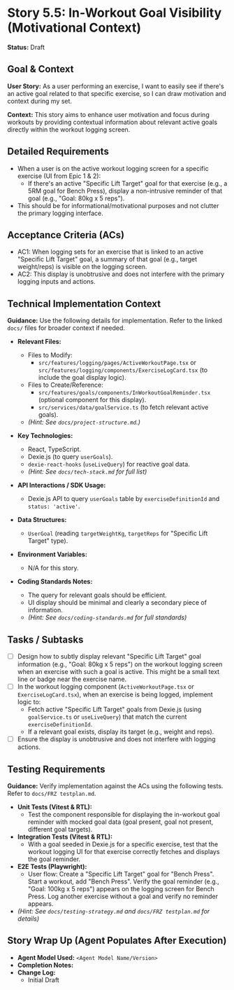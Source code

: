 # Story 5.5: In-Workout Goal Visibility (Motivational Context)

**Status:** Draft

## Goal & Context

**User Story:** As a user performing an exercise, I want to easily see if there's an active goal related to that specific exercise, so I can draw motivation and context during my set.

**Context:** This story aims to enhance user motivation and focus during workouts by providing contextual information about relevant active goals directly within the workout logging screen.

## Detailed Requirements

* When a user is on the active workout logging screen for a specific exercise (UI from Epic 1 & 2):
  * If there's an active "Specific Lift Target" goal for that exercise (e.g., a 5RM goal for Bench Press), display a non-intrusive reminder of that goal (e.g., "Goal: 80kg x 5 reps").
* This should be for informational/motivational purposes and not clutter the primary logging interface.

## Acceptance Criteria (ACs)

* AC1: When logging sets for an exercise that is linked to an active "Specific Lift Target" goal, a summary of that goal (e.g., target weight/reps) is visible on the logging screen.
* AC2: This display is unobtrusive and does not interfere with the primary logging inputs and actions.

## Technical Implementation Context

**Guidance:** Use the following details for implementation. Refer to the linked `docs/` files for broader context if needed.

* **Relevant Files:**
  * Files to Modify:
    * `src/features/logging/pages/ActiveWorkoutPage.tsx` or `src/features/logging/components/ExerciseLogCard.tsx` (to include the goal display logic).
  * Files to Create/Reference:
    * `src/features/goals/components/InWorkoutGoalReminder.tsx` (optional component for this display).
    * `src/services/data/goalService.ts` (to fetch relevant active goals).
  * _(Hint: See `docs/project-structure.md`.)_

* **Key Technologies:**
  * React, TypeScript.
  * Dexie.js (to query `userGoals`).
  * `dexie-react-hooks` (`useLiveQuery`) for reactive goal data.
  * _(Hint: See `docs/tech-stack.md` for full list)_

* **API Interactions / SDK Usage:**
  * Dexie.js API to query `userGoals` table by `exerciseDefinitionId` and `status: 'active'`.

* **Data Structures:**
  * `UserGoal` (reading `targetWeightKg`, `targetReps` for "Specific Lift Target" type).

* **Environment Variables:**
  * N/A for this story.

* **Coding Standards Notes:**
  * The query for relevant goals should be efficient.
  * UI display should be minimal and clearly a secondary piece of information.
  * _(Hint: See `docs/coding-standards.md` for full standards)_

## Tasks / Subtasks

* [ ] Design how to subtly display relevant "Specific Lift Target" goal information (e.g., "Goal: 80kg x 5 reps") on the workout logging screen when an exercise with such a goal is active. This might be a small text line or badge near the exercise name.
* [ ] In the workout logging component (`ActiveWorkoutPage.tsx` or `ExerciseLogCard.tsx`), when an exercise is being logged, implement logic to:
  * Fetch active "Specific Lift Target" goals from Dexie.js (using `goalService.ts` or `useLiveQuery`) that match the current `exerciseDefinitionId`.
  * If a relevant goal exists, display its target (e.g., weight and reps).
* [ ] Ensure the display is unobtrusive and does not interfere with logging actions.

## Testing Requirements

**Guidance:** Verify implementation against the ACs using the following tests. Refer to `docs/FRZ testplan.md`.

* **Unit Tests (Vitest & RTL):**
  * Test the component responsible for displaying the in-workout goal reminder with mocked goal data (goal present, goal not present, different goal targets).
* **Integration Tests (Vitest & RTL):**
  * With a goal seeded in Dexie.js for a specific exercise, test that the workout logging UI for that exercise correctly fetches and displays the goal reminder.
* **E2E Tests (Playwright):**
  * User flow: Create a "Specific Lift Target" goal for "Bench Press". Start a workout, add "Bench Press". Verify the goal reminder (e.g., "Goal: 100kg x 5 reps") appears on the logging screen for Bench Press. Log another exercise without a goal and verify no reminder appears.
* _(Hint: See `docs/testing-strategy.md` and `docs/FRZ testplan.md` for details)_

## Story Wrap Up (Agent Populates After Execution)

* **Agent Model Used:** `<Agent Model Name/Version>`
* **Completion Notes:**
* **Change Log:**
  * Initial Draft
